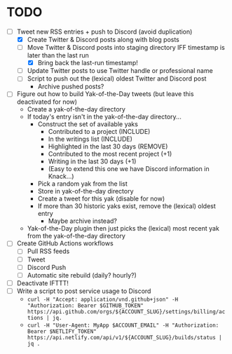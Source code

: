 # TODO

* [ ] Tweet new RSS entries + push to Discord (avoid duplication)
	* [x] Create Twitter & Discord posts along with blog posts
	* [ ] Move Twitter & Discord posts into staging directory IFF timestamp is later than the last run
		* [x] Bring back the last-run timestamp!
	* [ ] Update Twitter posts to use Twitter handle or professional name
	* [ ] Script to push out the (lexical) oldest Twitter and Discord post
		* Archive pushed posts?
* [ ] Figure out how to build Yak-of-the-Day tweets (but leave this deactivated for now)
	* Create a yak-of-the-day directory
	* If today's entry isn't in the yak-of-the-day directory...
		* Construct the set of available yaks
			* Contributed to a project (INCLUDE)
			* In the writings list (INCLUDE)
			* Highlighted in the last 30 days (REMOVE)
			* Contributed to the most recent project (+1)
			* Writing in the last 30 days (+1)
			* (Easy to extend this one we have Discord information in Knack...)
		* Pick a random yak from the list
		* Store in yak-of-the-day directory
		* Create a tweet for this yak (disable for now)
		* If more than 30 historic yaks exist, remove the (lexical) oldest entry
			* Maybe archive instead?
	* Yak-of-the-Day plugin then just picks the (lexical) most recent yak from the yak-of-the-day directory
* [ ] Create GitHub Actions workflows
	* [ ] Pull RSS feeds
	* [ ] Tweet
	* [ ] Discord Push
	* [ ] Automatic site rebuild (daily? hourly?)
* [ ] Deactivate IFTTT!
* [ ] Write a script to post service usage to Discord
  * `curl -H "Accept: application/vnd.github+json" -H "Authorization: Bearer $GITHUB_TOKEN"  https://api.github.com/orgs/${ACCOUNT_SLUG}/settings/billing/actions | jq.`
  * `curl -H "User-Agent: MyApp $ACCOUNT_EMAIL" -H "Authorization: Bearer $NETLIFY_TOKEN" https://api.netlify.com/api/v1/${ACCOUNT_SLUG}/builds/status | jq .`
